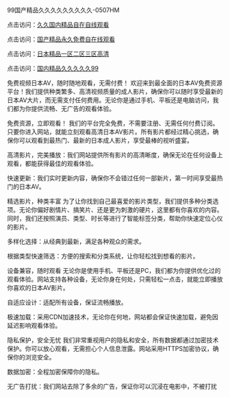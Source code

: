 
99国产精品久久久久久久久久久-0507HM


点击访问：<a href="https://bered.pages.dev/">久久国内精品自在自线观看</a>

点击访问：<a href="https://rtj-3zo.pages.dev/">国产精品永久免费自在线观看</a>

点击访问：<a href="https://vassv.pages.dev/">日本精品一区二区三区高清</a>

点击访问：<a href="https://https://vassv.pages.dev/">国内精品久久久久久99</a>

免费视频日本AV，随时随地观看，无需付费！
欢迎来到最全面的日本AV免费资源平台！我们提供种类繁多、高清视频质量的成人影片，确保你可以随时享受最新的日本AV大片，而无需支付任何费用。无论你是通过手机、平板还是电脑访问，我们都为你提供流畅、无广告的观看体验。

免费资源，立即观看！
我们的平台完全免费，不需要注册、无需任何付费订阅。只要你进入网站，就能立刻观看高清日本AV影片。所有影片都经过精心挑选，确保你可以观看到最热门、最新的日本成人影片，享受最棒的视听盛宴。

高清影片，完美播放：我们网站提供所有影片的高清晰度，确保无论在任何设备上观看，都能获得最佳的观看体验。

快速更新：我们实时更新内容，确保你不会错过任何一部新片，第一时间享受最热门的日本AV。

精选影片，种类丰富
为了让你找到自己最喜爱的影片类型，我们提供多种分类选项。无论你偏好剧情片、搞笑片、还是更为刺激的硬片，这里都有你喜欢的内容。同时，我们还按照演员、类型、时长等进行了智能标签分类，帮助你快速定位心仪的影片。

多样化选择：从经典到最新，满足各种观众的需求。

根据类型快速筛选：方便的搜索和分类系统，让你轻松找到想看的影片。

设备兼容，随时观看
无论你是使用手机、平板还是PC，我们都为你提供优化过的观看体验。网站支持各种设备，无论你身在何处，只需轻松一点击，就能立即播放你喜欢的日本AV影片。

自适应设计：适配所有设备，保证流畅播放。

极速加载：采用CDN加速技术，无论你在何地，网站都会保证快速加载，避免因延迟影响观看体验。

隐私保护，安全无忧
我们非常重视用户的隐私和安全，所有数据都通过加密技术保护。你可以放心观看，无需担心个人信息泄露。网站采用HTTPS加密协议，确保你的浏览安全。

数据加密：全程加密保障你的隐私。

无广告打扰：我们网站去除了多余的广告，保证你可以沉浸在电影中，不被打扰


<span style="display:none;">[Canonical link](https://github.com/su4569/14215 ）</span>
